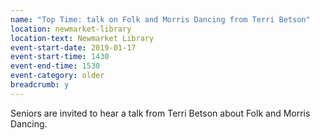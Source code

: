 ```yaml
---
name: "Top Time: talk on Folk and Morris Dancing from Terri Betson"
location: newmarket-library
location-text: Newmarket Library
event-start-date: 2019-01-17
event-start-time: 1430
event-end-time: 1530
event-category: older
breadcrumb: y
---
```


Seniors are invited to hear a talk from Terri Betson about Folk and Morris Dancing.
